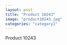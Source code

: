 ```yaml
---
layout: post
title: "Product 10243"
image: "product10243.jpg"
categories: "category1"
---
```

Product 10243
